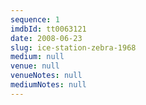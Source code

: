 ```yaml
---
sequence: 1
imdbId: tt0063121
date: 2008-06-23
slug: ice-station-zebra-1968
medium: null
venue: null
venueNotes: null
mediumNotes: null
---
```


